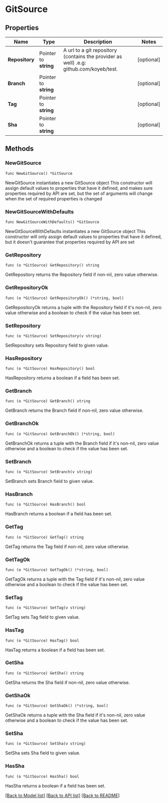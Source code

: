 # GitSource

## Properties

Name | Type | Description | Notes
------------ | ------------- | ------------- | -------------
**Repository** | Pointer to **string** | A url to a git repository (contains the provider as well) .e.g: github.com/koyeb/test. | [optional] 
**Branch** | Pointer to **string** |  | [optional] 
**Tag** | Pointer to **string** |  | [optional] 
**Sha** | Pointer to **string** |  | [optional] 

## Methods

### NewGitSource

`func NewGitSource() *GitSource`

NewGitSource instantiates a new GitSource object
This constructor will assign default values to properties that have it defined,
and makes sure properties required by API are set, but the set of arguments
will change when the set of required properties is changed

### NewGitSourceWithDefaults

`func NewGitSourceWithDefaults() *GitSource`

NewGitSourceWithDefaults instantiates a new GitSource object
This constructor will only assign default values to properties that have it defined,
but it doesn't guarantee that properties required by API are set

### GetRepository

`func (o *GitSource) GetRepository() string`

GetRepository returns the Repository field if non-nil, zero value otherwise.

### GetRepositoryOk

`func (o *GitSource) GetRepositoryOk() (*string, bool)`

GetRepositoryOk returns a tuple with the Repository field if it's non-nil, zero value otherwise
and a boolean to check if the value has been set.

### SetRepository

`func (o *GitSource) SetRepository(v string)`

SetRepository sets Repository field to given value.

### HasRepository

`func (o *GitSource) HasRepository() bool`

HasRepository returns a boolean if a field has been set.

### GetBranch

`func (o *GitSource) GetBranch() string`

GetBranch returns the Branch field if non-nil, zero value otherwise.

### GetBranchOk

`func (o *GitSource) GetBranchOk() (*string, bool)`

GetBranchOk returns a tuple with the Branch field if it's non-nil, zero value otherwise
and a boolean to check if the value has been set.

### SetBranch

`func (o *GitSource) SetBranch(v string)`

SetBranch sets Branch field to given value.

### HasBranch

`func (o *GitSource) HasBranch() bool`

HasBranch returns a boolean if a field has been set.

### GetTag

`func (o *GitSource) GetTag() string`

GetTag returns the Tag field if non-nil, zero value otherwise.

### GetTagOk

`func (o *GitSource) GetTagOk() (*string, bool)`

GetTagOk returns a tuple with the Tag field if it's non-nil, zero value otherwise
and a boolean to check if the value has been set.

### SetTag

`func (o *GitSource) SetTag(v string)`

SetTag sets Tag field to given value.

### HasTag

`func (o *GitSource) HasTag() bool`

HasTag returns a boolean if a field has been set.

### GetSha

`func (o *GitSource) GetSha() string`

GetSha returns the Sha field if non-nil, zero value otherwise.

### GetShaOk

`func (o *GitSource) GetShaOk() (*string, bool)`

GetShaOk returns a tuple with the Sha field if it's non-nil, zero value otherwise
and a boolean to check if the value has been set.

### SetSha

`func (o *GitSource) SetSha(v string)`

SetSha sets Sha field to given value.

### HasSha

`func (o *GitSource) HasSha() bool`

HasSha returns a boolean if a field has been set.


[[Back to Model list]](../README.md#documentation-for-models) [[Back to API list]](../README.md#documentation-for-api-endpoints) [[Back to README]](../README.md)


